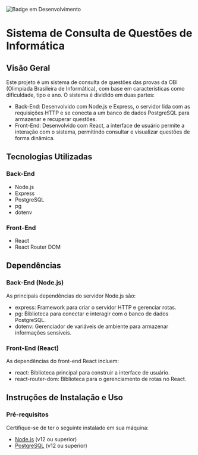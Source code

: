 ![Badge em Desenvolvimento](http://img.shields.io/static/v1?label=STATUS&message=EM%20DESENVOLVIMENTO&color=GREEN&style=for-the-badge)

# Sistema de Consulta de Questões de Informática

## Visão Geral

Este projeto é um sistema de consulta de questões das provas da OBI (Olimpiada Brasileira de Informática), com base em características como dificuldade, tipo e ano. O sistema é dividido em duas partes:

- Back-End: Desenvolvido com Node.js e Express, o servidor lida com as requisições HTTP e se conecta a um banco de dados PostgreSQL para armazenar e recuperar questões.
- Front-End: Desenvolvido com React, a interface de usuário permite a interação com o sistema, permitindo consultar e visualizar questões de forma dinâmica.

## Tecnologias Utilizadas

### Back-End
- Node.js
- Express
- PostgreSQL
- pg
- dotenv

### Front-End
- React
- React Router DOM

## Dependências

### Back-End (Node.js)
As principais dependências do servidor Node.js são:

- express: Framework para criar o servidor HTTP e gerenciar rotas.
- pg: Biblioteca para conectar e interagir com o banco de dados PostgreSQL.
- dotenv: Gerenciador de variáveis de ambiente para armazenar informações sensíveis.

### Front-End (React)
As dependências do front-end React incluem:

- react: Biblioteca principal para construir a interface de usuário.
- react-router-dom: Biblioteca para o gerenciamento de rotas no React.

## Instruções de Instalação e Uso

### Pré-requisitos

Certifique-se de ter o seguinte instalado em sua máquina:

- [Node.js](https://nodejs.org/) (v12 ou superior)
- [PostgreSQL](https://www.postgresql.org/) (v12 ou superior)
